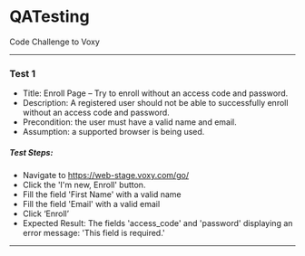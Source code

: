 # QATesting
Code Challenge to Voxy

-------------------
### Test 1

- Title: Enroll Page – Try to enroll without an access code and password.
- Description: A registered user should not be able to successfully enroll without an access code and password.
- Precondition: the user must have a valid name and email.
- Assumption: a supported browser is being used.



##### Test Steps:

- Navigate to https://web-stage.voxy.com/go/
- Click the 'I'm new, Enroll' button.
- Fill the field 'First Name' with a valid name
- Fill the field 'Email' with a valid email
- Click ‘Enroll’
- Expected Result: The fields 'access_code' and 'password' displaying an error message: 'This field is required.'


-------------------